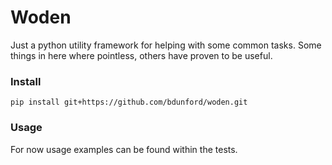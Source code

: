 # Woden
Just a python utility framework for helping with some common tasks.  Some things in here where pointless, others have proven to be useful.



### Install
```pip install git+https://github.com/bdunford/woden.git```

### Usage

For now usage examples can be found within the tests.

